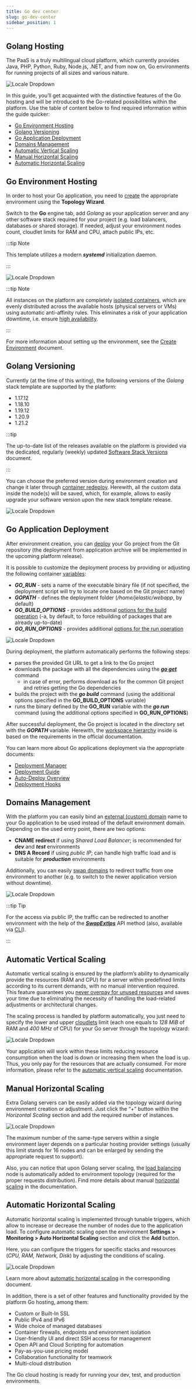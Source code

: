 ```yaml
---
title: Go dev center
slug: go-dev-center
sidebar_position: 1
---
```


## Golang Hosting

The PaaS is a truly multilingual cloud platform, which currently provides Java, PHP, Python, Ruby, Node.js, .NET, and from now on, Go environments for running projects of all sizes and various nature.

<div style={{
    display:'flex',
    justifyContent: 'center',
    margin: '0 0 1rem 0'
}}>

![Locale Dropdown](./img/GoDevCenter/01-go-cloud-hosting.png)

</div>

In this guide, you’ll get acquainted with the distinctive features of the Go hosting and will be introduced to the Go-related possibilities within the platform. Use the table of content below to find required information within the guide quicker:

- [Go Environment Hosting](/docs/Go%20Lang/Go%20Dev%20Center#go-environment-hosting)
- [Golang Versioning](/docs/Go%20Lang/Go%20Dev%20Center#golang-versioning)
- [Go Application Deployment](/docs/Go%20Lang/Go%20Dev%20Center#go-application-deployment)
- [Domains Management](/docs/Go%20Lang/Go%20Dev%20Center#domains-management)
- [Automatic Vertical Scaling](http://localhost:3000/docs/deployment/git-&-svn-auto-deploy/auto-deploy-overview)
- [Manual Horizontal Scaling](/docs/Go%20Lang/Go%20Dev%20Center#manual-horizontal-scaling)
- [Automatic Horizontal Scaling](/docs/Go%20Lang/Go%20Dev%20Center#automatic-horizontal-scaling)

## Go Environment Hosting

In order to host your Go application, you need to [create](/docs/environment-management/setting-up-environment) the appropriate environment using the **Topology Wizard**.

Switch to the **Go** engine tab, add _Golang_ as your application server and any other software stack required for your project (e.g. load balancers, databases or shared storage). If needed, adjust your environment nodes count, cloudlet limits for RAM and CPU, attach public IPs, etc.

:::tip Note

This template utilizes a modern **_systemd_** initialization daemon.

:::

<div style={{
    display:'flex',
    justifyContent: 'center',
    margin: '0 0 1rem 0'
}}>

![Locale Dropdown](./img/GoDevCenter/02-golang-topology-wizard.png)

</div>

:::tip Note

All instances on the platform are completely [isolated containers](http://localhost:3000/docs/platform-overview/isolated-container), which are evenly distributed across the available hosts (physical servers or VMs) using automatic anti-affinity rules. This eliminates a risk of your application downtime, i.e. ensure [high availability](http://localhost:3000/docs/platform-overview/isolated-container#high-availability-for-applications).

:::

For more information about setting up the environment, see the [Create Environment](/docs/environment-management/setting-up-environment) document.

## Golang Versioning

Currently (at the time of this writing), the following versions of the _Golang_ stack template are supported by the platform:

- 1.17.12
- 1.18.10
- 1.19.12
- 1.20.9
- 1.21.2

:::tip

The up-to-date list of the releases available on the platform is provided via the dedicated, regularly (weekly) updated [Software Stack Versions](/docs/quickstart/software-stack-versions) document.

:::

You can choose the preferred version during environment creation and change it later through [container redeploy](/docs/category/container-deployment). Herewith, all the custom data inside the node(s) will be saved, which, for example, allows to easily upgrade your software version upon the new stack template release.

<div style={{
    display:'flex',
    justifyContent: 'center',
    margin: '0 0 1rem 0'
}}>

![Locale Dropdown](./img/GoDevCenter/03-go-containers-redeploy.png)

</div>

## Go Application Deployment

After environment creation, you can [deploy](/docs/deployment/deployment-guide) your Go project from the Git repository (the deployment from application archive will be implemented in the upcoming platform release).

It is possible to customize the deployment process by providing or adjusting the following container [variables](http://localhost:3000/docs/environment-management/environment-variables/environment-variables#go-golang):

- **_GO_RUN_** - sets a name of the executable binary file (if not specified, the deployment script will try to locate one based on the Git project name)
- **_GOPATH_** - defines the deployment folder (_/home/jelastic/webapp_, by default)
- **_GO_BUILD_OPTIONS_** - provides additional [options for the build operation](https://pkg.go.dev/cmd/go#hdr-Compile_packages_and_dependencies) (-a, by default, to force rebuilding of packages that are already up-to-date)
- **_GO_RUN_OPTIONS_** - provides additional [options for the run operation](https://pkg.go.dev/cmd/go#hdr-Compile_and_run_Go_program)

<div style={{
    display:'flex',
    justifyContent: 'center',
    margin: '0 0 1rem 0'
}}>

![Locale Dropdown](./img/GoDevCenter/04-go-application-deployment.png)

</div>

During deployment, the platform automatically performs the following steps:

- parses the provided Git URL to get a link to the Go project
- downloads the package with all the dependencies using the [**_go get_**](https://pkg.go.dev/cmd/go#hdr-Add_dependencies_to_current_module_and_install_them) command
  - in case of error, performs download as for the common Git project and retries getting the Go dependencies
- builds the project with the **_go build_** command (using the additional options specified in the **GO_BUILD_OPTIONS** variable)
- runs the binary defined by the **GO_RUN** variable with the **_go run_** command (using the additional options specified in **GO_RUN_OPTIONS**)

After successful deployment, the Go project is located in the directory set with the **_GOPATH_** variable. Herewith, the [workspace hierarchy](https://go.dev/doc/code#Organization) inside is based on the requirements in the official documentation.

You can learn more about Go applications deployment via the appropriate documents:

- [Deployment Manager](/docs/deployment/deployment-manager)
- [Deployment Guide](/docs/deployment/deployment-guide)
- [Auto-Deploy Overview](http://localhost:3000/docs/deployment/git-&-svn-auto-deploy/auto-deploy-overview)
- [Deployment Hooks](http://localhost:3000/docs/deployment/deployment-hooks)

## Domains Management

With the platform you can easily bind an [external (custom) domain](/docs/application-setting/domain-name-management/custom-domain-name) name to your Go application to be used instead of the default environment domain. Depending on the used entry point, there are two options:

- **CNAME redirect** if using _Shared Load Balancer_; is recommended for **_dev_** and **_test_** environments
- **DNS A Record** if using _public IP_; can handle high traffic load and is suitable for **_production_** environments

Additionally, you can easily [swap domains](/docs/application-setting/domain-name-management/swap-domains) to redirect traffic from one environment to another (e.g. to switch to the newer application version without downtime).

<div style={{
    display:'flex',
    justifyContent: 'center',
    margin: '0 0 1rem 0'
}}>

![Locale Dropdown](./img/GoDevCenter/05-golang-custom-domains-management.png)

</div>

:::tip Tip

For the access via public IP, the traffic can be redirected to another environment with the help of the [**_SwapExtIps_**](https://docs.jelastic.com/api/#!/api/environment.Binder-method-SwapExtIps) API method (also, available via [CLI](http://localhost:3000/docs/deployment-tools/api-&-cli/platform-cli/swap-public-ips)).

:::

## Automatic Vertical Scaling

Automatic vertical scaling is ensured by the platform’s ability to dynamically provide the resources (RAM and CPU) for a server within predefined limits according to its current demands, with no manual intervention required. This feature guarantees you [never overpay for unused resources](https://cloudmydc.com/) and saves your time due to eliminating the necessity of handling the load-related adjustments or architectural changes.

The scaling process is handled by platform automatically, you just need to specify the lower and upper [cloudlets](http://localhost:3000/docs/platform-overview/cloudlet) limit (each one equals to _128 MiB_ of RAM and _400 MHz_ of CPU) for your Go server through the topology wizard:

<div style={{
    display:'flex',
    justifyContent: 'center',
    margin: '0 0 1rem 0'
}}>

![Locale Dropdown](./img/GoDevCenter/06-golang-automatic-vertical-scaling.png)

</div>

Your application will work within these limits reducing resource consumption when the load is down or increasing them when the load is up. Thus, you only pay for the resources that are actually consumed. For more information, please refer to the [automatic vertical scaling](/docs/application-setting/scaling-and-clustering/automatic-vertical-scaling) documentation.

## Manual Horizontal Scaling

Extra Golang servers can be easily added via the topology wizard during environment creation or adjustment. Just click the “+” button within the _Horizontal Scaling_ section and add the required number of instances.

<div style={{
    display:'flex',
    justifyContent: 'center',
    margin: '0 0 1rem 0'
}}>

![Locale Dropdown](./img/GoDevCenter/07-golang-horizontal-scaling.png)

</div>

The maximum number of the same-type servers within a single environment layer depends on a particular hosting provider settings (usually this limit stands for 16 nodes and can be enlarged by sending the appropriate request to support).

Also, you can notice that upon Golang server scaling, the [load balancing](/docs/Load%20Balancers/Load%20Balancing) node is automatically added to environment topology (required for the proper requests distribution). Find more details about manual [horizontal scaling](http://localhost:3000/docs/application-setting/scaling-and-clustering/horizontal-scaling) in the documentation.

## Automatic Horizontal Scaling

Automatic horizontal scaling is implemented through tunable triggers, which allow to increase or decrease the number of nodes due to the application load. To configure automatic scaling open the environment **Settings > Monitoring > Auto Horizontal Scaling** section and click the **Add** button.

Here, you can configure the triggers for specific stacks and resources (_CPU, RAM, Network, Disk_) by adjusting the conditions of scaling.

<div style={{
    display:'flex',
    justifyContent: 'center',
    margin: '0 0 1rem 0'
}}>

![Locale Dropdown](./img/GoDevCenter/08-golang-automatic-horizontal-scaling.png)

</div>

Learn more about [automatic horizontal scaling](/docs/application-setting/scaling-and-clustering/automatic-horizontal-scaling) in the corresponding document.

In addition, there is a set of other features and functionality provided by the platform Go hosting, among them:

- Custom or Built-In SSL
- Public IPv4 and IPv6
- Wide choice of managed databases
- Container firewalls, endpoints and environment isolation
- User-friendly UI and direct SSH access for management
- Open API and Cloud Scripting for automation
- Pay-as-you-use pricing model
- Collaboration functionality for teamwork
- Multi-cloud distribution

The Go cloud hosting is ready for running your dev, test, and production environments.
